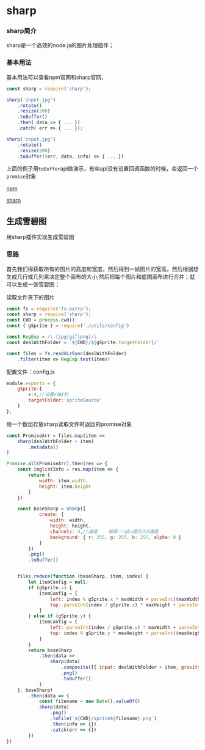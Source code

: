 # sharp

### sharp简介

sharp是一个高效的node.js的图片处理插件；

### 基本用法

基本用法可以查看npm官网和sharp官网，
```js
const sharp = require('sharp');

sharp('input.jpg')
    .rotate()
    .resize(200)
    .toBuffer()
    .then( data => { ... })
    .catch( err => { ... });

sharp('input.jpg')
    .rotate()
    .resize(200)
    .toBuffer((err, data, info) => { ... })
```

上面的例子用`toBuffer`api做演示，有些api没有设置回调函数的时候，会返回一个`promise`对象

[npm](https://www.npmjs.com/package/sharp)

[sharp](https://sharp.pixelplumbing.com/en/stable/)

## 生成雪碧图

用sharp插件实现生成雪碧图

### 思路
首先我们得获取所有的图片的高度和宽度，然后得到一帧图片的宽高，然后根据想生成几行或几列来决定整个画布的大小;然后把每个图片和底图画布进行合并；就可以生成一张雪碧图；

读取文件夹下的图片
```js
const fs = require('fs-extra');
const sharp = require('sharp');
const CWD = process.cwd();
const { gSprite } = require('./utils/config')

const RegExp = /\.[jpg|gif|png]/i
const dealWithFolder = `${CWD}/${gSprite.targetFolder}/`

const files = fs.readdirSync(dealWithFolder)
    .filter(item => RegExp.test(item))
```


配置文件：config.js
```js
module.exports = {
    gSprite:{
        x:4,//设置x轴4列
        targetFolder:'spriteSource'
    }
};
```

用一个数组存放sharp读取文件时返回的promise对象
```js
const PromiseArr = files.map(item =>
    sharp(dealWithFolder + item)
        .metadata()
)
```

```js
Promise.all(PromiseArr).then(res => {
    const imglistInfo = res.map(item => {
        return {
            width: item.width,
            height: item.height
        }
    })

    const baseSharp = sharp({
            create: {
                width: width,
                height: height,
                channels: 4,//通道    解释：rgba图片为4通道
                background: { r: 255, g: 255, b: 255, alpha: 0 }
            }
        })
        .png()
        .toBuffer()


    files.reduce(function (baseSharp, item, index) {
        let itemConfig = null;
        if (gSprite.x) {
            itemConfig = {
                left: index % gSprite.x * maxWidth + parseInt((maxWidth - imglistInfo[index].width) / 2),
                top: parseInt(index / gSprite.x) * maxHeight + parseInt((maxHeight - imglistInfo[index].height) / 2)
            }
        } else if (gSprite.y) {
            itemConfig = {
                left: parseInt(index / gSprite.y) * maxWidth + parseInt((maxWidth - imglistInfo[index].width) / 2),
                top: index % gSprite.y * maxHeight + parseInt((maxHeight - imglistInfo[index].height) / 2)
            }
        }
        return baseSharp
            .then(data =>
                sharp(data)
                    .composite([{ input: dealWithFolder + item, gravity: 'southeast', ...itemConfig }])
                    .png()
                    .toBuffer()
            )
    }, baseSharp)
        .then(data => {
            const filename = new Date().valueOf()
            sharp(data)
                .png()
                .toFile(`${CWD}/sprite${filename}.png`)
                .then(info => {})
                .catch(err => {})
        })
})
```